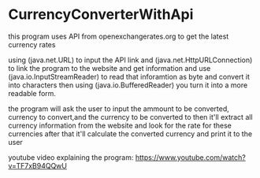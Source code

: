 # CurrencyConverterWithApi
this program uses API from openexchangerates.org to get the latest currency rates

using (java.net.URL) to input the API link and (java.net.HttpURLConnection) to link the program to the website and get information and use (java.io.InputStreamReader)
to read that inforamtion as byte and convert it into characters then using (java.io.BufferedReader) you turn it into a more readable form.

the program will ask the user to input the ammount to be converted, currency to convert,and the currency to be converted to then it'll extract all currency information from the website and look for the rate for these  currencies after that it'll calculate the converted currency and print it to the user

youtube video explaining the program: https://www.youtube.com/watch?v=TF7xB94QQwU
